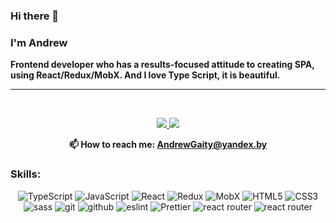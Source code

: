 ### Hi there 👋

### I'm Andrew

<b>
Frontend developer who has a results-focused attitude to creating SPA, using React/Redux/MobX. And I love Type Script, it is beautiful.

 </b>
<hr>
<p>
  <br>
</p>
<p align='center'>
   <a href="https://www.linkedin.com/in/andrew-gaityukevich-741070211/">
       <img src="https://img.shields.io/badge/linkedin-%230077B5.svg?&style=for-the-badge&logo=linkedin&logoColor=white"/>
   </a>
   <a href="https://t.me/andrew_minsk">
       <img src="https://img.shields.io/badge/Telegram-2CA5E0?style=for-the-badge&logo=telegram&logoColor=white"/>
   </a>
<p align='center'>
  <b>  📫 How to reach me: <a href='AndrewGaity@yandex.by'>AndrewGaity@yandex.by</a> </b>
</p>

### Skills:

<p align='center'>
<img src="https://img.shields.io/badge/TypeScript-20232A?style=for-the-badge&logo=typescript&logoColor=007ACC" alt="TypeScript"  style="max-width:100%;">
<img src="https://img.shields.io/badge/JavaScript-20232A?style=for-the-badge&logo=javascript&logoColor=F7DF1E" alt="JavaScript"  style="max-width:100%;"> 
<img src="https://img.shields.io/badge/React-20232A?style=for-the-badge&logo=react&logoColor=61DAFB" alt="React"  style="max-width:100%;"> 
<img src="https://img.shields.io/badge/Redux-20232A?style=for-the-badge&logo=redux&logoColor=764ABC" alt="Redux"  style="max-width:100%;"> 
<img src="https://img.shields.io/badge/MobX-20232A?style=for-the-badge&logo=mobx&logoColor=F05032" alt="MobX"  style="max-width:100%;">
<img src="https://img.shields.io/badge/HTML5-20232A?style=for-the-badge&logo=html5&logoColor=E34F26" alt="HTML5"  style="max-width:100%;"> 
<img src="https://img.shields.io/badge/CSS3-20232A?style=for-the-badge&logo=css3&logoColor=1572B6" alt="CSS3"  style="max-width:100%;"> 
<img src="https://img.shields.io/badge/sass-20232A?style=for-the-badge&logo=sass&logoColor=CC6699" alt="sass"  style="max-width:100%;"> 
<img src="https://img.shields.io/badge/git-20232A?style=for-the-badge&logo=git&logoColor=F05032" alt="git"  style="max-width:100%;"> 
<img src="https://img.shields.io/badge/github-20232A?style=for-the-badge&logo=github&logoColor=181717" alt="github"  style="max-width:100%;"> 
<img src="https://img.shields.io/badge/eslint-20232A?style=for-the-badge&logo=eslint&logoColor=4B32C3" alt="eslint"  style="max-width:100%;">
<img src="https://img.shields.io/badge/Prettier-20232A?style=for-the-badge&logo=Prettier&logoColor=F7B93E" alt="Prettier"  style="max-width:100%;"> 
<img src="https://img.shields.io/badge/react router-20232A?style=for-the-badge&logo=react router&logoColor=CA4245" alt="react router"  style="max-width:100%;">
<img src="https://img.shields.io/badge/jest-20232A?style=for-the-badge&logo=jest&logoColor=CA4245" alt="react router"  style="max-width:100%;">
</p>

  
